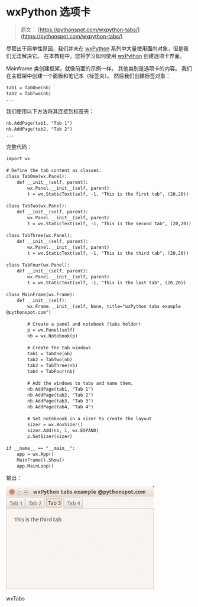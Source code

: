 # wxPython 选项卡

> 原文： [https://pythonspot.com/wxpython-tabs/](https://pythonspot.com/wxpython-tabs/)

尽管出于简单性原因，我们并未在 [wxPython](https://pythonspot.com/wx/) 系列中大量使用面向对象，但是我们无法解决它。 在本教程中，您将学习如何使用 [wxPython](https://pythonspot.com/wx/) 创建选项卡界面。

Mainframe 类创建框架，就像前面的示例一样。 其他类别是选项卡的内容。 我们在主框架中创建一个面板和笔记本（标签夹）。 然后我们创建标签对象：

```
tab1 = TabOne(nb)
tab2 = TabTwo(nb)
...

```

我们使用以下方法将其连接到标签夹：

```
nb.AddPage(tab1, "Tab 1")
nb.AddPage(tab2, "Tab 2")
...

```

完整代码：

```
import wx

# Define the tab content as classes:
class TabOne(wx.Panel):
    def __init__(self, parent):
        wx.Panel.__init__(self, parent)
        t = wx.StaticText(self, -1, "This is the first tab", (20,20))

class TabTwo(wx.Panel):
    def __init__(self, parent):
        wx.Panel.__init__(self, parent)
        t = wx.StaticText(self, -1, "This is the second tab", (20,20))

class TabThree(wx.Panel):
    def __init__(self, parent):
        wx.Panel.__init__(self, parent)
        t = wx.StaticText(self, -1, "This is the third tab", (20,20))

class TabFour(wx.Panel):
    def __init__(self, parent):
        wx.Panel.__init__(self, parent)
        t = wx.StaticText(self, -1, "This is the last tab", (20,20))

class MainFrame(wx.Frame):
    def __init__(self):
        wx.Frame.__init__(self, None, title="wxPython tabs example @pythonspot.com")

        # Create a panel and notebook (tabs holder)
        p = wx.Panel(self)
        nb = wx.Notebook(p)

        # Create the tab windows
        tab1 = TabOne(nb)
        tab2 = TabTwo(nb)
        tab3 = TabThree(nb)
        tab4 = TabFour(nb)

        # Add the windows to tabs and name them.
        nb.AddPage(tab1, "Tab 1")
        nb.AddPage(tab2, "Tab 2")
        nb.AddPage(tab3, "Tab 3")
        nb.AddPage(tab4, "Tab 4")

        # Set noteboook in a sizer to create the layout
        sizer = wx.BoxSizer()
        sizer.Add(nb, 1, wx.EXPAND)
        p.SetSizer(sizer)

if __name__ == "__main__":
    app = wx.App()
    MainFrame().Show()
    app.MainLoop()

```

输出：

![wxTabs](img/5a58343f3bd5e027d97e90721b1c4a53.jpg)

wxTabs